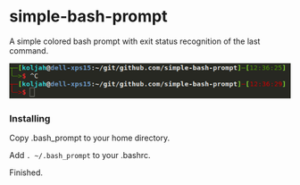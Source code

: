 # simple-bash-prompt
A simple colored bash prompt with exit status recognition of the last command.

![simple-bash-prompt screenshot][screenshot]

[screenshot]: screenshot.png

### Installing
Copy .bash_prompt to your home directory.

Add  `. ~/.bash_prompt` to your .bashrc.

Finished.
